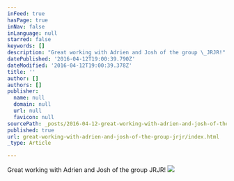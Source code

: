 ```yaml
---
inFeed: true
hasPage: true
inNav: false
inLanguage: null
starred: false
keywords: []
description: "Great working with Adrien and Josh of the group \_JRJR!"
datePublished: '2016-04-12T19:00:39.790Z'
dateModified: '2016-04-12T19:00:39.378Z'
title: ''
author: []
authors: []
publisher:
  name: null
  domain: null
  url: null
  favicon: null
sourcePath: _posts/2016-04-12-great-working-with-adrien-and-josh-of-the-group-jrjr.md
published: true
url: great-working-with-adrien-and-josh-of-the-group-jrjr/index.html
_type: Article

---
```

Great working with Adrien and Josh of the group  JRJR!
![](https://the-grid-user-content.s3-us-west-2.amazonaws.com/daec93f4-da22-45e4-8a57-8002a31319b2.png)